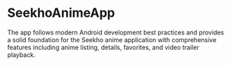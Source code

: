 # SeekhoAnimeApp
The app follows modern Android development best practices and provides a solid foundation for the Seekho anime application with comprehensive features including anime listing, details, favorites, and video trailer playback.
